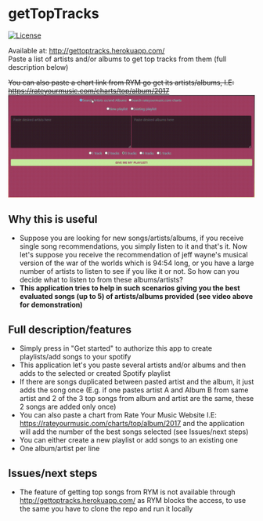 # getTopTracks
[![License](https://img.shields.io/badge/License-Apache%202.0-blue.svg)](https://github.com/sylleryum/getTopTracks/blob/master/LICENSE.txt)

Available at: http://gettoptracks.herokuapp.com/
<br>Paste a list of artists and/or albums to get top tracks from them (full description below)

<strike>You can also paste a chart link from RYM go get its artists/albums, I.E: https://rateyourmusic.com/charts/top/album/2017</strike>
![system working](https://github.com/sylleryum/getTopTracks/blob/master/demo.gif)

## Why this is useful

* Suppose you are looking for new songs/artists/albums, if you receive single song recommendations, you simply listen to it and that's it. Now let's suppose you receive the recommendation of jeff wayne's musical version of the war of the worlds which is 94:54 long, or you have a large number of artists to listen to see if you like it or not. So how can you decide what to listen to from these albums/artists?
* **This application tries to help in such scenarios giving you the best evaluated songs (up to 5) of artists/albums provided (see video above for demonstration)**

## Full description/features

* Simply press in "Get started" to authorize this app to create playlists/add songs to your spotify<br>
* This application let's you paste several artists and/or albums and then adds to the selected or created Spotify playlist
* If there are songs duplicated between pasted artist and the album, it just adds the song once (E.g. if one pastes artist A and Album B from same artist and 2 of the 3 top songs from album and artist are the same, these 2 songs are added only once)
* You can also paste a chart from Rate Your Music Website I.E: https://rateyourmusic.com/charts/top/album/2017 and the application will add the number of the best songs selected (see Issues/next steps)
* You can either create a new playlist or add songs to an existing one<br>
* One album/artist per line<br>

## Issues/next steps
* The feature of getting top songs from RYM is not available through http://gettoptracks.herokuapp.com/ as RYM blocks the access, to use the same you have to clone the repo and run it locally
